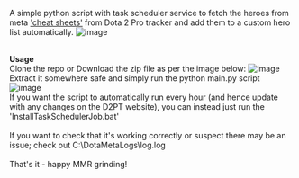 A simple python script with task scheduler service to fetch the heroes from meta ['cheat sheets']([url](https://dota2protracker.com/cheatsheets)) from Dota 2 Pro tracker and add them to a custom hero list automatically.
![image](https://github.com/WillDennigan/Dota2D2PTHeroLists/assets/109280008/51fb6294-e4ec-4ed3-8ea9-935eea5acde5)

<br>**Usage**</br>
Clone the repo or Download the zip file as per the image below:
![image](https://github.com/WillDennigan/Dota2D2PTHeroLists/assets/109280008/9e1da38d-0388-4b35-8e66-9581e98c1e83)
<br>Extract it somewhere safe and simply run the python main.py script</br>
![image](https://github.com/WillDennigan/Dota2D2PTHeroLists/assets/109280008/50160abf-3aaa-414f-a770-e8c6faef342d)
<br>If you want the script to automatically run every hour (and hence update with any changes on the D2PT website), you can instead just run the 'InstallTaskSchedulerJob.bat'</br>
<br>If you want to check that it's working correctly or suspect there may be an issue; check out C:\DotaMetaLogs\log.log</br>
<br>That's it - happy MMR grinding!</br>
